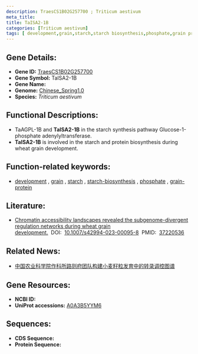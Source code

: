 ```yaml
---
description: TraesCS1B02G257700 ; Triticum aestivum
meta_title:
title: TaISA2-1B
categories: [Triticum aestivum]
tags: [ development,grain,starch,starch biosynthesis,phosphate,grain protein ]
---
```


## Gene Details:
- **Gene ID:**	[TraesCS1B02G257700](https://ensembl.gramene.org/Triticum_aestivum/Gene/Summary?g=TraesCS1B02G257700)
- **Gene Symbol:** TaISA2-1B
- **Gene Name:** 
- **Genome:** [Chinese_Spring1.0](https://ensembl.gramene.org/Triticum_aestivum/Info/Index)
- **Species:** *Triticum aestivum*

## Functional Descriptions:
   - TaAGPL-1B and **TaISA2-1B** in the starch synthesis pathway Glucose-1-phosphate adenylyltransferase.
   - **TaISA2-1B** is involved in the starch and protein biosynthesis during wheat grain development.

## Function-related keywords:
   - [development](/tags/development/)&nbsp;,&nbsp;[grain](/tags/grain/)&nbsp;,&nbsp;[starch](/tags/starch/)&nbsp;,&nbsp;[starch-biosynthesis](/tags/starch-biosynthesis/)&nbsp;,&nbsp;[phosphate](/tags/phosphate/)&nbsp;,&nbsp;[grain-protein](/tags/grain-protein/)

## Literature:
   - [Chromatin accessibility landscapes revealed the subgenome-divergent regulation networks during wheat grain development.]( https://www.ncbi.nlm.nih.gov/pmc/articles/PMC10199822/)&nbsp;&nbsp;DOI:&nbsp;&nbsp;[10.1007/s42994-023-00095-8](https://www.ncbi.nlm.nih.gov/pmc/articles/PMC10199822/)&nbsp;&nbsp;PMID:&nbsp;&nbsp;[37220536](https://pubmed.ncbi.nlm.nih.gov/37220536/)

## Related News:
   - [中国农业科学院作科所路则府团队构建小麦籽粒发育中的转录调控图谱](https://mp.weixin.qq.com/s?__biz=MzIyOTY2NDYyNQ==&mid=2247566182&idx=5&sn=9fa81494892e8b16b4ffbefb0c595a50&chksm=e8bcb178dfcb386e6384aa4d270471c8e9bb0c745a69fdd9d3efbbbef70613868df225a111bd&scene=27#wechat_redirect)

## Gene Resources:
- **NCBI ID:**  [](https://www.ncbi.nlm.nih.gov/gene/?term=)
- **UniProt accessions:** [A0A3B5YYM6](https://www.uniprot.org/uniprotkb/A0A3B5YYM6/entry)



## Sequences:
- **CDS Sequence:**
- **Protein Sequence:**
